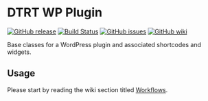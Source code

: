 # DTRT WP Plugin

[![GitHub release](https://img.shields.io/github/release/dotherightthing/wpdtrt-plugin.svg?branch=master)](https://github.com/dotherightthing/wpdtrt-plugin/releases) [![Build Status](https://travis-ci.org/dotherightthing/wpdtrt-plugin.svg?branch=master)](https://travis-ci.org/dotherightthing/wpdtrt-plugin) [![GitHub issues](https://img.shields.io/github/issues/dotherightthing/wpdtrt-plugin.svg)](https://github.com/dotherightthing/wpdtrt-plugin/issues) [![GitHub wiki](https://img.shields.io/badge/documentation-wiki-lightgrey.svg)](https://github.com/dotherightthing/wpdtrt-plugin/wiki)

Base classes for a WordPress plugin and associated shortcodes and widgets.

## Usage

Please start by reading the wiki section titled [Workflows](https://github.com/dotherightthing/wpdtrt-plugin/wiki/Workflows).
